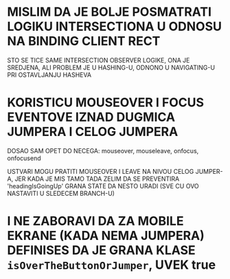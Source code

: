 # MISLIM DA JE BOLJE POSMATRATI LOGIKU INTERSECTIONA U ODNOSU NA BINDING CLIENT RECT

STO SE TICE SAME INTERSECTION OBSERVER LOGIKE, ONA JE SREDJENA, ALI PROBLEM JE U HASHING-U, ODNONO U NAVIGATING-U PRI OSTAVLJANJU HASHEVA

# KORISTICU MOUSEOVER I FOCUS EVENTOVE IZNAD DUGMICA JUMPERA I CELOG JUMPERA

DOSAO SAM OPET DO NECEGA: mouseover, mouseleave, onfocus, onfocusend

USTVARI MOGU PRATITI MOUSEOVER I LEAVE NA NIVOU CELOG JUMPER-A, JER KADA JE MIS TAMO TADA ZELIM DA SE PREVENTIRA 'headingIsGoingUp' GRANA STATE DA NESTO URADI (SVE CU OVO NASTAVITI U SLEDECEM BRANCH-U)

# I NE ZABORAVI DA ZA MOBILE EKRANE (KADA NEMA JUMPERA) DEFINISES DA JE GRANA KLASE `isOverTheButtonOrJumper`, UVEK true